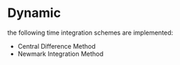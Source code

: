 # Dynamic

the following time integration schemes are implemented:
* Central Difference Method
* Newmark Integration Method